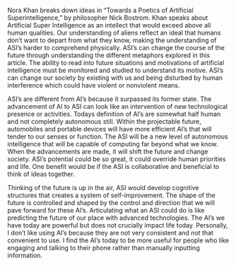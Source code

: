 Nora Khan breaks down ideas in “Towards a Poetics of Artificial Superintelligence,” by philosopher Nick Bostrom. Khan speaks about Artificial Super Intelligence as an intellect that would exceed above all human qualities. Our understanding of aliens reflect an ideal that humans don’t want to depart from what they know, making the understanding of ASI’s harder to comprehend physically. ASI’s can change the course of the future through understanding the different metaphors explored in this article. The ability to read into future situations and motivations of artificial intelligence must be monitored and studied to understand its motive. ASI’s can change our society by existing with us and being disturbed by human interference which could have violent or nonviolent means. 

ASI’s are different from AI’s because it surpassed its former state. The advancement of AI to ASI can look like an intervention of new technological presence or activities. Todays definition of AI’s are somewhat half human and not completely autonomous still. Within the projectable future, automobiles and portable devices will have more efficient AI’s that will tender to our senses or function. The ASI will be a new level of autonomous intelligence that will be capable of computing far beyond what we know. When the advancements are made, it will shift the future and change society. ASI’s potential could be so great, it could override human priorities and life. One benefit would be if the ASI is collaborative and beneficial to think of ideas together. 

Thinking of the future is up in the air, ASI would develop cognitive structures that creates a system of self-improvement. The shape of the future is controlled and shaped by the control and direction that we will pave forward for these AI’s. Articulating what an ASI could do is like predicting the future of our place with advanced technologies. The AI’s we have today are powerful but does not crucially impact life today. Personally, I don’t like using AI’s because they are not very consistent and not that convenient to use. I find the AI’s today to be more useful for people who like engaging and talking to their phone rather than manually inputting information.
